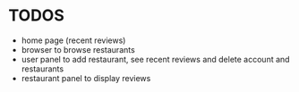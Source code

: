 # TODOS

- home page (recent reviews)
- browser to browse restaurants
- user panel to add restaurant, see recent reviews and delete account and restaurants
- restaurant panel to display reviews
